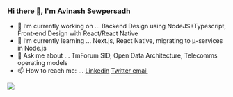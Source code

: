 ### Hi there 👋, I'm Avinash Sewpersadh

- 🔭 I’m currently working on ... Backend Design using NodeJS+Typescript, Front-end Design with React/React Native
- 🌱 I’m currently learning ... Next.js, React Native, migrating to μ-services in Node.js
- 💬 Ask me about ... TmForum SID, Open Data Architecture, Telecomms operating models
- 📫 How to reach me: ... [Linkedin](https://linkedin.com/in/avinashsewpersadh)        [Twitter ](https://twitter.com/asewpersadh)     [email](mailto:avi.ukzn@gmail.com)

<img src="https://github-readme-stats.vercel.app/api?username=dotavi&&show_icons=true&title_color=ffffff&icon_color=bb2acf&text_color=daf7dc&bg_color=151515&count_private=true&layout=compact">
